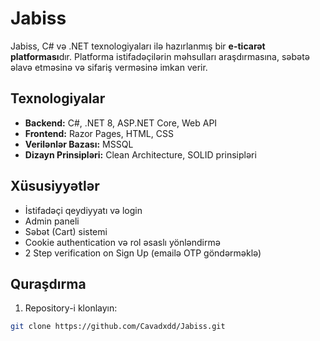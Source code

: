 # Jabiss

Jabiss, C# və .NET texnologiyaları ilə hazırlanmış bir **e-ticarət platforması**dır. Platforma istifadəçilərin məhsulları araşdırmasına, səbətə əlavə etməsinə və sifariş verməsinə imkan verir.

## Texnologiyalar

- **Backend:** C#, .NET 8, ASP.NET Core, Web API  
- **Frontend:** Razor Pages, HTML, CSS  
- **Verilənlər Bazası:** MSSQL  
- **Dizayn Prinsipləri:** Clean Architecture, SOLID prinsipləri  

## Xüsusiyyətlər

- İstifadəçi qeydiyyatı və login  
- Admin paneli  
- Səbət (Cart) sistemi  
- Cookie authentication və rol əsaslı yönləndirmə  
- 2 Step verification on Sign Up (emailə OTP göndərməklə)
  
## Quraşdırma

1. Repository-i klonlayın:
```bash
git clone https://github.com/Cavadxdd/Jabiss.git

